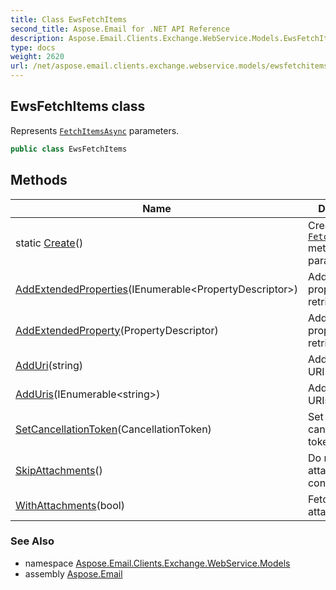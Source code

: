 ```yaml
---
title: Class EwsFetchItems
second_title: Aspose.Email for .NET API Reference
description: Aspose.Email.Clients.Exchange.WebService.Models.EwsFetchItems class. Represents FetchItemsAsync parameters
type: docs
weight: 2620
url: /net/aspose.email.clients.exchange.webservice.models/ewsfetchitems/
---
```

## EwsFetchItems class

Represents [`FetchItemsAsync`](../../aspose.email.clients.exchange.webservice/iasyncewsclient/fetchitemsasync/) parameters.

```csharp
public class EwsFetchItems
```

## Methods

| Name | Description |
| --- | --- |
| static [Create](../../aspose.email.clients.exchange.webservice.models/ewsfetchitems/create/)() | Creates [`FetchItemsAsync`](../../aspose.email.clients.exchange.webservice/iasyncewsclient/fetchitemsasync/) method's parameter set. |
| [AddExtendedProperties](../../aspose.email.clients.exchange.webservice.models/ewsfetchitems/addextendedproperties/)(IEnumerable&lt;PropertyDescriptor&gt;) | Add extended properties to retrieve. |
| [AddExtendedProperty](../../aspose.email.clients.exchange.webservice.models/ewsfetchitems/addextendedproperty/)(PropertyDescriptor) | Add extended property to retrieve. |
| [AddUri](../../aspose.email.clients.exchange.webservice.models/ewsfetchitems/adduri/)(string) | Add message URI to fetch. |
| [AddUris](../../aspose.email.clients.exchange.webservice.models/ewsfetchitems/adduris/)(IEnumerable&lt;string&gt;) | Add message URIs to fetch. |
| [SetCancellationToken](../../aspose.email.clients.exchange.webservice.models/ewsfetchitems/setcancellationtoken/)(CancellationToken) | Set the cancellation token. |
| [SkipAttachments](../../aspose.email.clients.exchange.webservice.models/ewsfetchitems/skipattachments/)() | Do not fetch attachment contents. |
| [WithAttachments](../../aspose.email.clients.exchange.webservice.models/ewsfetchitems/withattachments/)(bool) | Fetch all attachments. |

### See Also

* namespace [Aspose.Email.Clients.Exchange.WebService.Models](../../aspose.email.clients.exchange.webservice.models/)
* assembly [Aspose.Email](../../)


